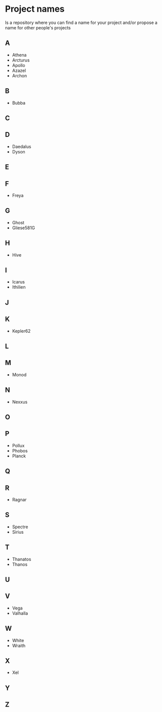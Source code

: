 # Project names
Is a repository where you can find a name for your project and/or propose a name for other people's projects

## A

- Athena
- Arcturus
- Apollo
- Azazel
- Archon

## B

- Bubba

## C
## D

- Daedalus
- Dyson

## E
## F

- Freya

## G

- Ghost
- Gliese581G

## H

- Hive

## I

- Icarus
- Ithilien

## J
## K

- Kepler62

## L
## M

- Monod

## N

- Nexxus

## O
## P

- Pollux
- Phobos
- Planck

## Q
## R

- Ragnar

## S

- Spectre
- Sirius

## T

- Thanatos
- Thanos

## U
## V

- Vega
- Valhalla

## W

- White
- Wraith

## X

- Xel

## Y
## Z
